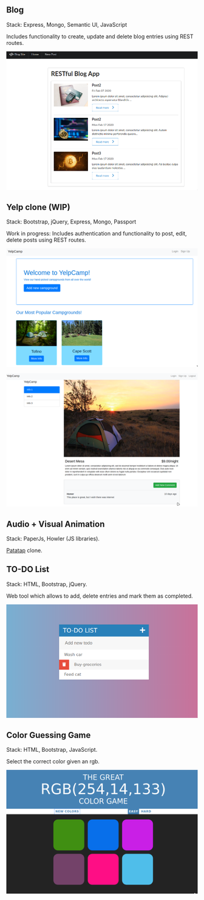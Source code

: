 ## Blog

Stack: Express, Mongo, Semantic UI, JavaScript

Includes functionality to create, update and delete blog entries using REST routes.

![](static/blog.png)

## Yelp clone (WIP)

Stack: Bootstrap, jQuery, Express, Mongo, Passport

Work in progress: Includes authentication and functionality to post, edit, delete posts using REST routes. 

![](static/yelp-main.png)

![](static/yelp-show.png)

## Audio + Visual Animation

Stack: PaperJs, Howler (JS libraries).

[Patatap](https://patatap.com/) clone.

## TO-DO List

 Stack: HTML, Bootstrap, jQuery.

 Web tool which allows to add, delete entries and mark them as completed.
 
![](static/todo.png)

## Color Guessing Game

Stack: HTML, Bootstrap, JavaScript.

Select the correct color given an rgb. 

![](static/color-guessing-game.png)